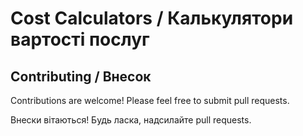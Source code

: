 # Cost Calculators / Калькулятори вартості послуг


## Contributing / Внесок

Contributions are welcome! Please feel free to submit pull requests.

Внески вітаються! Будь ласка, надсилайте pull requests.
